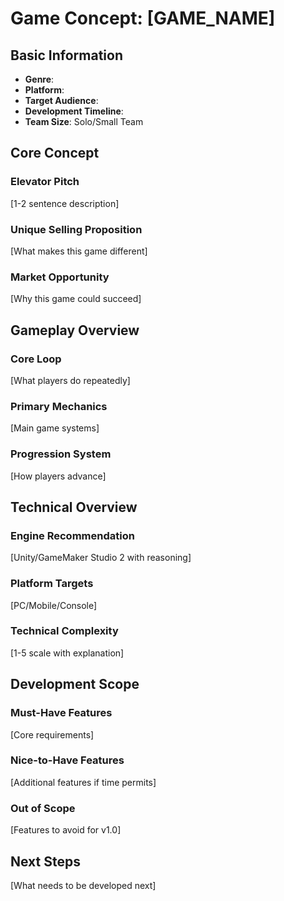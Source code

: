 # Game Concept: [GAME_NAME]

## Basic Information
- **Genre**: 
- **Platform**: 
- **Target Audience**: 
- **Development Timeline**: 
- **Team Size**: Solo/Small Team

## Core Concept
### Elevator Pitch
[1-2 sentence description]

### Unique Selling Proposition
[What makes this game different]

### Market Opportunity
[Why this game could succeed]

## Gameplay Overview
### Core Loop
[What players do repeatedly]

### Primary Mechanics
[Main game systems]

### Progression System
[How players advance]

## Technical Overview
### Engine Recommendation
[Unity/GameMaker Studio 2 with reasoning]

### Platform Targets
[PC/Mobile/Console]

### Technical Complexity
[1-5 scale with explanation]

## Development Scope
### Must-Have Features
[Core requirements]

### Nice-to-Have Features
[Additional features if time permits]

### Out of Scope
[Features to avoid for v1.0]

## Next Steps
[What needs to be developed next]